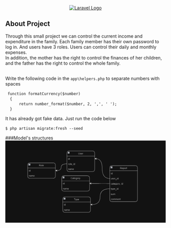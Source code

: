 <p align="center"><a href="https://laravel.com" target="_blank"><img src="https://raw.githubusercontent.com/laravel/art/master/logo-lockup/5%20SVG/2%20CMYK/1%20Full%20Color/laravel-logolockup-cmyk-red.svg" width="400" alt="Laravel Logo"></a></p>



## About Project

Through this small project we can control the current income and expenditure in the family. Each family member has their own password to log in. And users have 3 roles. Users can control their daily and monthly expenses. \
 In addition, the mother has the right to control the finances of her children, and the father has the right to control the whole family.

\
Write the following code in the ``app\helpers.php`` to separate numbers with spaces

```
 function formatCurrency($number)
  {
      return number_format($number, 2, ',', ' ');
  }
```

It has already got fake data. Just run the code below 
```
$ php artisan migrate:fresh --seed
```


###Model's structures
![](diagram.png)
